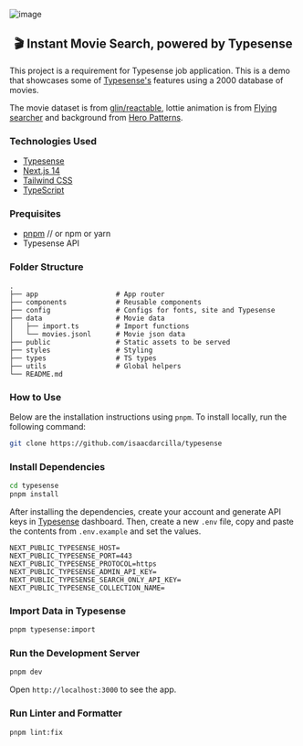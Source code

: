 ![image](https://github.com/isaacdarcilla/typesense/assets/22732118/5225d97c-88fa-43a5-802f-d753ac54d5ff)

<h2 align="center">🎬 Instant Movie Search, powered by Typesense</h2>

This project is a requirement for Typesense job application. This is a demo that showcases some of [Typesense's](https://github.com/typesense/typesense) features using a 2000 database of movies.

The movie dataset is from <a href="https://glin.github.io/reactable/articles/popular-movies/tmdb_movies.json" target="_blank">glin/reactable</a>, lottie animation is from [Flying searcher](https://lottiefiles.com/animations/flying-searcher-Iy9s6A8pch) and background from [Hero Patterns](https://heropatterns.com/).

### Technologies Used

- [Typesense](https://typesense.org)
- [Next.js 14](https://nextjs.org/docs/getting-started)
- [Tailwind CSS](https://tailwindcss.com/)
- [TypeScript](https://www.typescriptlang.org/)

### Prequisites

- [pnpm](https://pnpm.io/installation) // or npm or yarn
- Typesense API

### Folder Structure

    .
    ├── app                   # App router
    ├── components            # Reusable components
    ├── config                # Configs for fonts, site and Typesense
    ├── data                  # Movie data
    │   ├── import.ts         # Import functions
    │   └── movies.jsonl      # Movie json data
    ├── public                # Static assets to be served
    ├── styles                # Styling
    ├── types                 # TS types
    ├── utils                 # Global helpers
    └── README.md

### How to Use

Below are the installation instructions using `pnpm`. To install locally, run the following command:

```bash
git clone https://github.com/isaacdarcilla/typesense
```

### Install Dependencies

```bash
cd typesense
pnpm install
```

After installing the dependencies, create your account and generate API keys in [Typesense](typesense.org) dashboard. Then, create a new `.env` file, copy and paste the contents from `.env.example` and set the values.

```
NEXT_PUBLIC_TYPESENSE_HOST=
NEXT_PUBLIC_TYPESENSE_PORT=443
NEXT_PUBLIC_TYPESENSE_PROTOCOL=https
NEXT_PUBLIC_TYPESENSE_ADMIN_API_KEY=
NEXT_PUBLIC_TYPESENSE_SEARCH_ONLY_API_KEY=
NEXT_PUBLIC_TYPESENSE_COLLECTION_NAME=
```

### Import Data in Typesense

```bash
pnpm typesense:import
```

### Run the Development Server

```bash
pnpm dev
```

Open `http://localhost:3000` to see the app.

### Run Linter and Formatter

```bash
pnpm lint:fix
```
